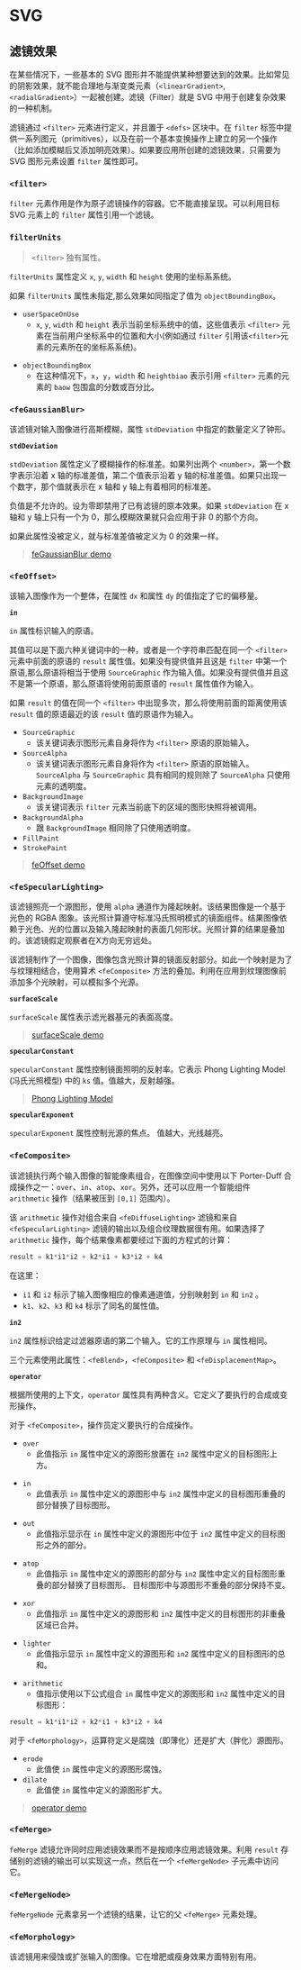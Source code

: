 # SVG

## 滤镜效果

在某些情况下，一些基本的 SVG 图形并不能提供某种想要达到的效果。比如常见的阴影效果，就不能合理地与渐变类元素（`<linearGradient>`, `<radialGradient>`）一起被创建。滤镜（Filter）就是 SVG 中用于创建复杂效果的一种机制。

滤镜通过 `<filter>` 元素进行定义，并且置于 `<defs>` 区块中。在 `filter` 标签中提供一系列图元（primitives），以及在前一个基本变换操作上建立的另一个操作（比如添加模糊后又添加明亮效果）。如果要应用所创建的滤镜效果，只需要为 SVG 图形元素设置 `filter` 属性即可。

### `<filter>`

`filter` 元素作用是作为原子滤镜操作的容器。它不能直接呈现。可以利用目标 SVG 元素上的 `filter` 属性引用一个滤镜。

### `filterUnits`

> `<filter>` 独有属性。

`filterUnits` 属性定义 `x`, `y`, `width` 和 `height` 使用的坐标系系统。

如果 `filterUnits` 属性未指定,那么效果如同指定了值为 `objectBoundingBox`。

- `userSpaceOnUse`
  - `x`, `y`, `width` 和 `height` 表示当前坐标系统中的值，这些值表示 `<filter>` 元素在当前用户坐标系中的位置和大小(例如通过 `filter` 引用该`<filter>`元素的元素所在的坐标系系统)。
>
- `objectBoundingBox`
  - 在这种情况下，`x`，`y`，`width` 和 `heightbiao` 表示引用 `<filter>` 元素的元素的 `baow` 包围盒的分数或百分比。

### `<feGaussianBlur>`

该滤镜对输入图像进行高斯模糊，属性 `stdDeviation` 中指定的数量定义了钟形。

**`stdDeviation`**

`stdDeviation` 属性定义了模糊操作的标准差。如果列出两个 `<number>`，第一个数字表示沿着 x 轴的标准差值，第二个值表示沿着 y 轴的标准差值。如果只出现一个数字，那个值就表示在 x 轴和 y 轴上有着相同的标准差。

负值是不允许的。设为零即禁用了已有滤镜的原本效果。如果 `stdDeviation` 在 x 轴和 y 轴上只有一个为 0，那么模糊效果就只会应用于非 0 的那个方向。

如果此属性没被定义，就与标准差值被定义为 0 的效果一样。

> [feGaussianBlur demo](https://github.com/richardmyu/CSS-And-JS-Animate/blob/master/htmlcss/svg/filter_feGaussianBlur.svg)

### `<feOffset>`

该输入图像作为一个整体，在属性 `dx` 和属性 `dy` 的值指定了它的偏移量。

**`in`**

`in` 属性标识输入的原语。

其值可以是下面六种关键词中的一种，或者是一个字符串匹配在同一个 `<filter>` 元素中前面的原语的 `result` 属性值。如果没有提供值并且这是 `filter` 中第一个原语,那么原语将相当于使用 `SourceGraphic` 作为输入值。如果没有提供值并且这不是第一个原语，那么原语将使用前面原语的 `result` 属性值作为输入。

如果 `result` 的值在同一个 `<filter>` 中出现多次，那么将使用前面的距离使用该 `result` 值的原语最近的该 `result` 值的原语作为输入。

- `SourceGraphic`
  - 该关键词表示图形元素自身将作为 `<filter>` 原语的原始输入。
- `SourceAlpha`
  - 该关键词表示图形元素自身将作为 `<filter>` 原语的原始输入。`SourceAlpha` 与 `SourceGraphic` 具有相同的规则除了 `SourceAlpha` 只使用元素的透明度。
- `BackgroundImage`
  - 该关键词表示 `filter` 元素当前底下的区域的图形快照将被调用。
- `BackgroundAlpha`
  - 跟 `BackgroundImage` 相同除了只使用透明度。
- `FillPaint`
- `StrokePaint`

> [feOffset demo](https://github.com/richardmyu/CSS-And-JS-Animate/blob/master/htmlcss/svg/filter_feOffset.svg)

### `<feSpecularLighting>`

该滤镜照亮一个源图形，使用 `alpha` 通道作为隆起映射。该结果图像是一个基于光色的 RGBA 图象。该光照计算遵守标准冯氏照明模式的镜面组件。结果图像依赖于光色、光的位置以及输入隆起映射的表面几何形状。光照计算的结果是叠加的。该滤镜假定观察者在X方向无穷远处。

该滤镜制作了一个图像，图像包含光照计算的镜面反射部分。如此一个映射是为了与纹理相结合，使用算术 `<feComposite>` 方法的叠加。利用在应用到纹理图像前添加多个光映射，可以模拟多个光源。

**`surfaceScale`**

`surfaceScale` 属性表示滤光器基元的表面高度。

> [surfaceScale demo](https://github.com/richardmyu/CSS-And-JS-Animate/blob/master/htmlcss/svg/filter_surfaceScale.svg)

**`specularConstant`**

`specularConstant` 属性控制镜面照明的反射率。它表示 Phong Lighting Model (冯氏光照模型) 中的 `ks` 值。值越大，反射越强。

> [Phong Lighting Model](https://blog.csdn.net/Lyn_B/article/details/89852600)

**`specularExponent`**

`specularExponent` 属性控制光源的焦点。 值越大，光线越亮。

### `<feComposite>`

该滤镜执行两个输入图像的智能像素组合，在图像空间中使用以下 Porter-Duff 合成操作之一：`over`、`in`、`atop`、`xor`。另外，还可以应用一个智能组件 `arithmetic` 操作（结果被压到 `[0,1]` 范围内）。

该 `arithmetic` 操作对组合来自 `<feDiffuseLighting>` 滤镜和来自 `<feSpecularLighting>` 滤镜的输出以及组合纹理数据很有用。如果选择了 `arithmetic` 操作，每个结果像素都要经过下面的方程式的计算：

```js
result = k1*i1*i2 + k2*i1 + k3*i2 + k4
```

在这里：

- `i1` 和 `i2` 标示了输入图像相应的像素通道值，分别映射到 `in` 和 `in2` 。
- `k1`、`k2`、`k3` 和 `k4` 标示了同名的属性值。

**`in2`**

`in2` 属性标识给定过滤器原语的第二个输入。它的工作原理与 `in` 属性相同。

三个元素使用此属性：`<feBlend>`，`<feComposite>` 和 `<feDisplacementMap>`。

**`operator`**

根据所使用的上下文，`operator` 属性具有两种含义。它定义了要执行的合成或变形操作。

对于 `<feComposite>`，操作员定义要执行的合成操作。

- `over`
  - 此值指示 `in` 属性中定义的源图形放置在 `in2` 属性中定义的目标图形上方。
>
- `in`
  - 此值表示 `in` 属性中定义的源图形中与 `in2` 属性中定义的目标图形重叠的部分替换了目标图形。
>
- `out`
  - 此值指示显示在 `in` 属性中定义的源图形中位于 `in2` 属性中定义的目标图形之外的部分。
>
- `atop`
  - 此值指示 `in` 属性中定义的源图形的部分与 `in2` 属性中定义的目标图形重叠的部分替换了目标图形。 目标图形中与源图形不重叠的部分保持不变。
>
- `xor`
  - 此值指示 `in` 属性中定义的源图形和 `in2` 属性中定义的目标图形的非重叠区域已合并。
>
- `lighter`
  - 此值指示显示 `in` 属性中定义的源图形和 `in2` 属性中定义的目标图形的总和。
>
- `arithmetic`
  - 值指示使用以下公式组合 `in` 属性中定义的源图形和 `in2` 属性中定义的目标图形：

```js
result = k1*i1*i2 + k2*i1 + k3*i2 + k4
```

对于 `<feMorphology>`，运算符定义是腐蚀（即薄化）还是扩大（胖化）源图形。

- `erode`
  - 此值使 `in` 属性中定义的源图形腐蚀。
- `dilate`
  - 此值使 `in` 属性中定义的源图形扩大。

> [operator demo](https://github.com/richardmyu/CSS-And-JS-Animate/blob/master/htmlcss/svg/filter_operator.svg)

### `<feMerge>`

`feMerge` 滤镜允许同时应用滤镜效果而不是按顺序应用滤镜效果。利用 `result` 存储别的滤镜的输出可以实现这一点，然后在一个 `<feMergeNode>` 子元素中访问它。

### `<feMergeNode>`

`feMergeNode` 元素拿另一个滤镜的结果，让它的父 `<feMerge>` 元素处理。

### `<feMorphology>`

该滤镜用来侵蚀或扩张输入的图像。它在增肥或瘦身效果方面特别有用。
